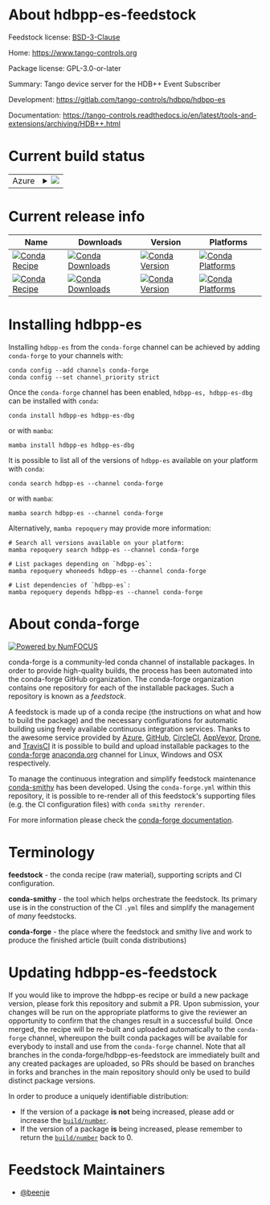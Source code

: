 About hdbpp-es-feedstock
========================

Feedstock license: [BSD-3-Clause](https://github.com/conda-forge/hdbpp-es-feedstock/blob/main/LICENSE.txt)

Home: https://www.tango-controls.org

Package license: GPL-3.0-or-later

Summary: Tango device server for the HDB++ Event Subscriber

Development: https://gitlab.com/tango-controls/hdbpp/hdbpp-es

Documentation: https://tango-controls.readthedocs.io/en/latest/tools-and-extensions/archiving/HDB++.html

Current build status
====================


<table>
    
  <tr>
    <td>Azure</td>
    <td>
      <details>
        <summary>
          <a href="https://dev.azure.com/conda-forge/feedstock-builds/_build/latest?definitionId=17726&branchName=main">
            <img src="https://dev.azure.com/conda-forge/feedstock-builds/_apis/build/status/hdbpp-es-feedstock?branchName=main">
          </a>
        </summary>
        <table>
          <thead><tr><th>Variant</th><th>Status</th></tr></thead>
          <tbody><tr>
              <td>linux_64_cpptango10.0</td>
              <td>
                <a href="https://dev.azure.com/conda-forge/feedstock-builds/_build/latest?definitionId=17726&branchName=main">
                  <img src="https://dev.azure.com/conda-forge/feedstock-builds/_apis/build/status/hdbpp-es-feedstock?branchName=main&jobName=linux&configuration=linux%20linux_64_cpptango10.0" alt="variant">
                </a>
              </td>
            </tr><tr>
              <td>linux_64_cpptango10.1</td>
              <td>
                <a href="https://dev.azure.com/conda-forge/feedstock-builds/_build/latest?definitionId=17726&branchName=main">
                  <img src="https://dev.azure.com/conda-forge/feedstock-builds/_apis/build/status/hdbpp-es-feedstock?branchName=main&jobName=linux&configuration=linux%20linux_64_cpptango10.1" alt="variant">
                </a>
              </td>
            </tr><tr>
              <td>linux_64_cpptango9.3</td>
              <td>
                <a href="https://dev.azure.com/conda-forge/feedstock-builds/_build/latest?definitionId=17726&branchName=main">
                  <img src="https://dev.azure.com/conda-forge/feedstock-builds/_apis/build/status/hdbpp-es-feedstock?branchName=main&jobName=linux&configuration=linux%20linux_64_cpptango9.3" alt="variant">
                </a>
              </td>
            </tr><tr>
              <td>linux_64_cpptango9.4</td>
              <td>
                <a href="https://dev.azure.com/conda-forge/feedstock-builds/_build/latest?definitionId=17726&branchName=main">
                  <img src="https://dev.azure.com/conda-forge/feedstock-builds/_apis/build/status/hdbpp-es-feedstock?branchName=main&jobName=linux&configuration=linux%20linux_64_cpptango9.4" alt="variant">
                </a>
              </td>
            </tr><tr>
              <td>linux_64_cpptango9.5</td>
              <td>
                <a href="https://dev.azure.com/conda-forge/feedstock-builds/_build/latest?definitionId=17726&branchName=main">
                  <img src="https://dev.azure.com/conda-forge/feedstock-builds/_apis/build/status/hdbpp-es-feedstock?branchName=main&jobName=linux&configuration=linux%20linux_64_cpptango9.5" alt="variant">
                </a>
              </td>
            </tr><tr>
              <td>linux_aarch64_cpptango10.0</td>
              <td>
                <a href="https://dev.azure.com/conda-forge/feedstock-builds/_build/latest?definitionId=17726&branchName=main">
                  <img src="https://dev.azure.com/conda-forge/feedstock-builds/_apis/build/status/hdbpp-es-feedstock?branchName=main&jobName=linux&configuration=linux%20linux_aarch64_cpptango10.0" alt="variant">
                </a>
              </td>
            </tr><tr>
              <td>linux_aarch64_cpptango10.1</td>
              <td>
                <a href="https://dev.azure.com/conda-forge/feedstock-builds/_build/latest?definitionId=17726&branchName=main">
                  <img src="https://dev.azure.com/conda-forge/feedstock-builds/_apis/build/status/hdbpp-es-feedstock?branchName=main&jobName=linux&configuration=linux%20linux_aarch64_cpptango10.1" alt="variant">
                </a>
              </td>
            </tr><tr>
              <td>linux_aarch64_cpptango9.3</td>
              <td>
                <a href="https://dev.azure.com/conda-forge/feedstock-builds/_build/latest?definitionId=17726&branchName=main">
                  <img src="https://dev.azure.com/conda-forge/feedstock-builds/_apis/build/status/hdbpp-es-feedstock?branchName=main&jobName=linux&configuration=linux%20linux_aarch64_cpptango9.3" alt="variant">
                </a>
              </td>
            </tr><tr>
              <td>linux_aarch64_cpptango9.4</td>
              <td>
                <a href="https://dev.azure.com/conda-forge/feedstock-builds/_build/latest?definitionId=17726&branchName=main">
                  <img src="https://dev.azure.com/conda-forge/feedstock-builds/_apis/build/status/hdbpp-es-feedstock?branchName=main&jobName=linux&configuration=linux%20linux_aarch64_cpptango9.4" alt="variant">
                </a>
              </td>
            </tr><tr>
              <td>linux_aarch64_cpptango9.5</td>
              <td>
                <a href="https://dev.azure.com/conda-forge/feedstock-builds/_build/latest?definitionId=17726&branchName=main">
                  <img src="https://dev.azure.com/conda-forge/feedstock-builds/_apis/build/status/hdbpp-es-feedstock?branchName=main&jobName=linux&configuration=linux%20linux_aarch64_cpptango9.5" alt="variant">
                </a>
              </td>
            </tr><tr>
              <td>linux_ppc64le_cpptango10.0</td>
              <td>
                <a href="https://dev.azure.com/conda-forge/feedstock-builds/_build/latest?definitionId=17726&branchName=main">
                  <img src="https://dev.azure.com/conda-forge/feedstock-builds/_apis/build/status/hdbpp-es-feedstock?branchName=main&jobName=linux&configuration=linux%20linux_ppc64le_cpptango10.0" alt="variant">
                </a>
              </td>
            </tr><tr>
              <td>linux_ppc64le_cpptango10.1</td>
              <td>
                <a href="https://dev.azure.com/conda-forge/feedstock-builds/_build/latest?definitionId=17726&branchName=main">
                  <img src="https://dev.azure.com/conda-forge/feedstock-builds/_apis/build/status/hdbpp-es-feedstock?branchName=main&jobName=linux&configuration=linux%20linux_ppc64le_cpptango10.1" alt="variant">
                </a>
              </td>
            </tr><tr>
              <td>linux_ppc64le_cpptango9.3</td>
              <td>
                <a href="https://dev.azure.com/conda-forge/feedstock-builds/_build/latest?definitionId=17726&branchName=main">
                  <img src="https://dev.azure.com/conda-forge/feedstock-builds/_apis/build/status/hdbpp-es-feedstock?branchName=main&jobName=linux&configuration=linux%20linux_ppc64le_cpptango9.3" alt="variant">
                </a>
              </td>
            </tr><tr>
              <td>linux_ppc64le_cpptango9.4</td>
              <td>
                <a href="https://dev.azure.com/conda-forge/feedstock-builds/_build/latest?definitionId=17726&branchName=main">
                  <img src="https://dev.azure.com/conda-forge/feedstock-builds/_apis/build/status/hdbpp-es-feedstock?branchName=main&jobName=linux&configuration=linux%20linux_ppc64le_cpptango9.4" alt="variant">
                </a>
              </td>
            </tr><tr>
              <td>linux_ppc64le_cpptango9.5</td>
              <td>
                <a href="https://dev.azure.com/conda-forge/feedstock-builds/_build/latest?definitionId=17726&branchName=main">
                  <img src="https://dev.azure.com/conda-forge/feedstock-builds/_apis/build/status/hdbpp-es-feedstock?branchName=main&jobName=linux&configuration=linux%20linux_ppc64le_cpptango9.5" alt="variant">
                </a>
              </td>
            </tr><tr>
              <td>osx_64_cpptango10.0</td>
              <td>
                <a href="https://dev.azure.com/conda-forge/feedstock-builds/_build/latest?definitionId=17726&branchName=main">
                  <img src="https://dev.azure.com/conda-forge/feedstock-builds/_apis/build/status/hdbpp-es-feedstock?branchName=main&jobName=osx&configuration=osx%20osx_64_cpptango10.0" alt="variant">
                </a>
              </td>
            </tr><tr>
              <td>osx_64_cpptango10.1</td>
              <td>
                <a href="https://dev.azure.com/conda-forge/feedstock-builds/_build/latest?definitionId=17726&branchName=main">
                  <img src="https://dev.azure.com/conda-forge/feedstock-builds/_apis/build/status/hdbpp-es-feedstock?branchName=main&jobName=osx&configuration=osx%20osx_64_cpptango10.1" alt="variant">
                </a>
              </td>
            </tr><tr>
              <td>osx_64_cpptango9.4</td>
              <td>
                <a href="https://dev.azure.com/conda-forge/feedstock-builds/_build/latest?definitionId=17726&branchName=main">
                  <img src="https://dev.azure.com/conda-forge/feedstock-builds/_apis/build/status/hdbpp-es-feedstock?branchName=main&jobName=osx&configuration=osx%20osx_64_cpptango9.4" alt="variant">
                </a>
              </td>
            </tr><tr>
              <td>osx_64_cpptango9.5</td>
              <td>
                <a href="https://dev.azure.com/conda-forge/feedstock-builds/_build/latest?definitionId=17726&branchName=main">
                  <img src="https://dev.azure.com/conda-forge/feedstock-builds/_apis/build/status/hdbpp-es-feedstock?branchName=main&jobName=osx&configuration=osx%20osx_64_cpptango9.5" alt="variant">
                </a>
              </td>
            </tr><tr>
              <td>osx_arm64_cpptango10.0</td>
              <td>
                <a href="https://dev.azure.com/conda-forge/feedstock-builds/_build/latest?definitionId=17726&branchName=main">
                  <img src="https://dev.azure.com/conda-forge/feedstock-builds/_apis/build/status/hdbpp-es-feedstock?branchName=main&jobName=osx&configuration=osx%20osx_arm64_cpptango10.0" alt="variant">
                </a>
              </td>
            </tr><tr>
              <td>osx_arm64_cpptango10.1</td>
              <td>
                <a href="https://dev.azure.com/conda-forge/feedstock-builds/_build/latest?definitionId=17726&branchName=main">
                  <img src="https://dev.azure.com/conda-forge/feedstock-builds/_apis/build/status/hdbpp-es-feedstock?branchName=main&jobName=osx&configuration=osx%20osx_arm64_cpptango10.1" alt="variant">
                </a>
              </td>
            </tr><tr>
              <td>osx_arm64_cpptango9.4</td>
              <td>
                <a href="https://dev.azure.com/conda-forge/feedstock-builds/_build/latest?definitionId=17726&branchName=main">
                  <img src="https://dev.azure.com/conda-forge/feedstock-builds/_apis/build/status/hdbpp-es-feedstock?branchName=main&jobName=osx&configuration=osx%20osx_arm64_cpptango9.4" alt="variant">
                </a>
              </td>
            </tr><tr>
              <td>osx_arm64_cpptango9.5</td>
              <td>
                <a href="https://dev.azure.com/conda-forge/feedstock-builds/_build/latest?definitionId=17726&branchName=main">
                  <img src="https://dev.azure.com/conda-forge/feedstock-builds/_apis/build/status/hdbpp-es-feedstock?branchName=main&jobName=osx&configuration=osx%20osx_arm64_cpptango9.5" alt="variant">
                </a>
              </td>
            </tr>
          </tbody>
        </table>
      </details>
    </td>
  </tr>
</table>

Current release info
====================

| Name | Downloads | Version | Platforms |
| --- | --- | --- | --- |
| [![Conda Recipe](https://img.shields.io/badge/recipe-hdbpp--es-green.svg)](https://anaconda.org/conda-forge/hdbpp-es) | [![Conda Downloads](https://img.shields.io/conda/dn/conda-forge/hdbpp-es.svg)](https://anaconda.org/conda-forge/hdbpp-es) | [![Conda Version](https://img.shields.io/conda/vn/conda-forge/hdbpp-es.svg)](https://anaconda.org/conda-forge/hdbpp-es) | [![Conda Platforms](https://img.shields.io/conda/pn/conda-forge/hdbpp-es.svg)](https://anaconda.org/conda-forge/hdbpp-es) |
| [![Conda Recipe](https://img.shields.io/badge/recipe-hdbpp--es--dbg-green.svg)](https://anaconda.org/conda-forge/hdbpp-es-dbg) | [![Conda Downloads](https://img.shields.io/conda/dn/conda-forge/hdbpp-es-dbg.svg)](https://anaconda.org/conda-forge/hdbpp-es-dbg) | [![Conda Version](https://img.shields.io/conda/vn/conda-forge/hdbpp-es-dbg.svg)](https://anaconda.org/conda-forge/hdbpp-es-dbg) | [![Conda Platforms](https://img.shields.io/conda/pn/conda-forge/hdbpp-es-dbg.svg)](https://anaconda.org/conda-forge/hdbpp-es-dbg) |

Installing hdbpp-es
===================

Installing `hdbpp-es` from the `conda-forge` channel can be achieved by adding `conda-forge` to your channels with:

```
conda config --add channels conda-forge
conda config --set channel_priority strict
```

Once the `conda-forge` channel has been enabled, `hdbpp-es, hdbpp-es-dbg` can be installed with `conda`:

```
conda install hdbpp-es hdbpp-es-dbg
```

or with `mamba`:

```
mamba install hdbpp-es hdbpp-es-dbg
```

It is possible to list all of the versions of `hdbpp-es` available on your platform with `conda`:

```
conda search hdbpp-es --channel conda-forge
```

or with `mamba`:

```
mamba search hdbpp-es --channel conda-forge
```

Alternatively, `mamba repoquery` may provide more information:

```
# Search all versions available on your platform:
mamba repoquery search hdbpp-es --channel conda-forge

# List packages depending on `hdbpp-es`:
mamba repoquery whoneeds hdbpp-es --channel conda-forge

# List dependencies of `hdbpp-es`:
mamba repoquery depends hdbpp-es --channel conda-forge
```


About conda-forge
=================

[![Powered by
NumFOCUS](https://img.shields.io/badge/powered%20by-NumFOCUS-orange.svg?style=flat&colorA=E1523D&colorB=007D8A)](https://numfocus.org)

conda-forge is a community-led conda channel of installable packages.
In order to provide high-quality builds, the process has been automated into the
conda-forge GitHub organization. The conda-forge organization contains one repository
for each of the installable packages. Such a repository is known as a *feedstock*.

A feedstock is made up of a conda recipe (the instructions on what and how to build
the package) and the necessary configurations for automatic building using freely
available continuous integration services. Thanks to the awesome service provided by
[Azure](https://azure.microsoft.com/en-us/services/devops/), [GitHub](https://github.com/),
[CircleCI](https://circleci.com/), [AppVeyor](https://www.appveyor.com/),
[Drone](https://cloud.drone.io/welcome), and [TravisCI](https://travis-ci.com/)
it is possible to build and upload installable packages to the
[conda-forge](https://anaconda.org/conda-forge) [anaconda.org](https://anaconda.org/)
channel for Linux, Windows and OSX respectively.

To manage the continuous integration and simplify feedstock maintenance
[conda-smithy](https://github.com/conda-forge/conda-smithy) has been developed.
Using the ``conda-forge.yml`` within this repository, it is possible to re-render all of
this feedstock's supporting files (e.g. the CI configuration files) with ``conda smithy rerender``.

For more information please check the [conda-forge documentation](https://conda-forge.org/docs/).

Terminology
===========

**feedstock** - the conda recipe (raw material), supporting scripts and CI configuration.

**conda-smithy** - the tool which helps orchestrate the feedstock.
                   Its primary use is in the construction of the CI ``.yml`` files
                   and simplify the management of *many* feedstocks.

**conda-forge** - the place where the feedstock and smithy live and work to
                  produce the finished article (built conda distributions)


Updating hdbpp-es-feedstock
===========================

If you would like to improve the hdbpp-es recipe or build a new
package version, please fork this repository and submit a PR. Upon submission,
your changes will be run on the appropriate platforms to give the reviewer an
opportunity to confirm that the changes result in a successful build. Once
merged, the recipe will be re-built and uploaded automatically to the
`conda-forge` channel, whereupon the built conda packages will be available for
everybody to install and use from the `conda-forge` channel.
Note that all branches in the conda-forge/hdbpp-es-feedstock are
immediately built and any created packages are uploaded, so PRs should be based
on branches in forks and branches in the main repository should only be used to
build distinct package versions.

In order to produce a uniquely identifiable distribution:
 * If the version of a package **is not** being increased, please add or increase
   the [``build/number``](https://docs.conda.io/projects/conda-build/en/latest/resources/define-metadata.html#build-number-and-string).
 * If the version of a package **is** being increased, please remember to return
   the [``build/number``](https://docs.conda.io/projects/conda-build/en/latest/resources/define-metadata.html#build-number-and-string)
   back to 0.

Feedstock Maintainers
=====================

* [@beenje](https://github.com/beenje/)


